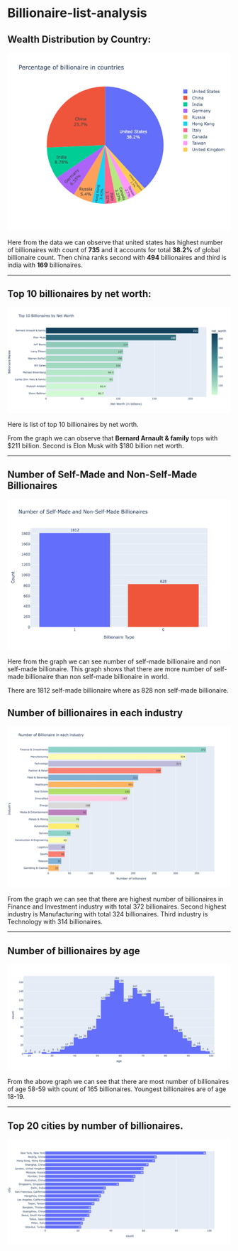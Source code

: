 # Billionaire-list-analysis
 
## Wealth Distribution by Country:

![alt text](<Graphs/plot 1.png>)

Here from the data we can observe that united states has highest number of billionaires with count of **735** and it accounts for total **38.2%** of global billionaire count. Then china ranks second with **494** billionaires and third is india with **169** billionaires.

---

## Top 10 billionaires by net worth:

![alt text](<Graphs/plot 2.png>)

Here is list of top 10 billionaires by net worth.

From the graph we can observe that **Bernard Arnault & family** tops with \$211 billion. Second is Elon Musk with \$180 billion net worth.

---

## Number of Self-Made and Non-Self-Made Billionaires

![alt text](<Graphs/plot 3.png>)

Here from the graph we can see number of self-made billionaire and non self-made billionaire. This graph shows that there are more number of self-made billionaire than non self-made billionaire in world. 

There are 1812 self-made billionaire where as 828 non self-made billionaire.

## Number of billionaires in each industry

![alt text](<Graphs/plot 4.png>)

From the graph we can see that there are highest number of billionaires in Finance and Investment industry with total 372 billionaires. Second highest industry is Manufacturing with total 324 billionaires. Third industry is Technology with 314 billionaires.

---

## Number of billionaires by age

![alt text](<Graphs/plot 5.png>)

From the above graph we can see that there are most number of billionaires of age 58-59 with count of 165 billionaires. Youngest billionaires are of age 18-19.

---

## Top 20 cities by number of billionaires.

![alt text](<Graphs/plot 6.png>)

